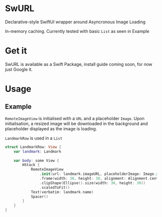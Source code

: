 # SwURL

Declarative-style SwiftUI wrapper around Asyncronous Image Loading 

In-memory caching. Currently tested with basic `List` as seen in Example

# Get it

SwURL is available as a Swift Package, install guide coming soon, for now just Google it.


# Usage

## Example

`RemoteImageView` is initialised with a `URL` and a placeholder `Image`. Upon initialisation, a resized image will be downloaded in the background and placeholder displayed as the image is loading.

`LandmarkRow` is used in a `List`

```swift
struct LandmarkRow: View {
    var landmark: Landmark
    
    var body: some View {
        HStack {
            RemoteImageView
                .init(url: landmark.imageURL, placeholderImage: Image.init("placeholder_location"))
                .frame(width: 30, height: 30, alignment: Alignment.center)
                .clipShape(Ellipse().size(width: 30, height: 30))
                .scaledToFit()
            Text(verbatim: landmark.name)
            Spacer()
        }
    }
}
```

